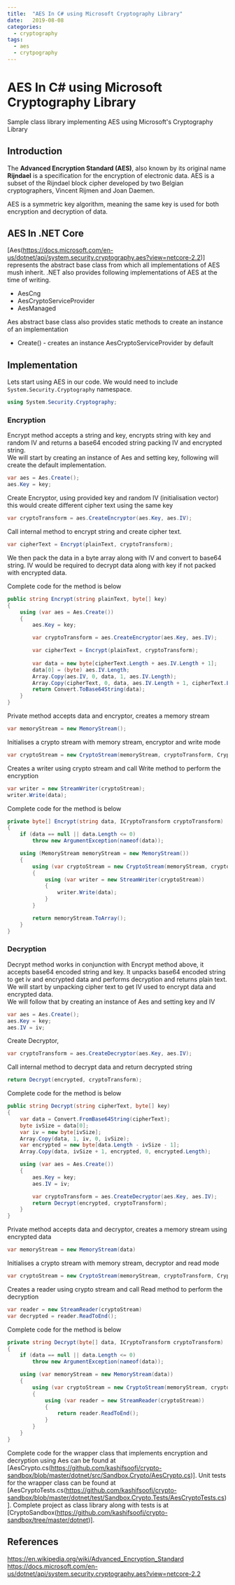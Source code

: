 ```yaml
---
title:  "AES In C# using Microsoft Cryptography Library"
date:   2019-08-08
categories:
  - cryptography
tags:
  - aes
  - crytpography
---
```

# AES In C# using Microsoft Cryptography Library
Sample class library implementing AES using Microsoft's Cryptography Library  

## Introduction
The **Advanced Encryption Standard (AES)**, also known by its original name **Rijndael** is a specification for the encryption of electronic data. AES is a subset of the Rijndael block cipher developed by two Belgian cryptographers, Vincent Rijmen and Joan Daemen.  
  
AES is a symmetric key algorithm, meaning the same key is used for both encryption and decryption of data.

## AES In .NET Core
[Aes(https://docs.microsoft.com/en-us/dotnet/api/system.security.cryptography.aes?view=netcore-2.2)] represents the abstract base class from which all implementations of AES mush inherit. .NET also provides following implementations of AES at the time of writing.  
* AesCng  
* AesCryptoServiceProvider  
* AesManaged  
  
Aes abstract base class also provides static methods to create an instance of an implementation  
* Create() - creates an instance AesCryptoServiceProvider by default

## Implementation
Lets start using AES in our code. We would need to include `System.Security.Cryptography` namespace.

```csharp
using System.Security.Cryptography;
```

### Encryption
Encrypt method accepts a string and key, encrypts string with key and random IV and returns a base64 encoded string packing IV and encrypted string.  
We will start by creating an instance of Aes and setting key, following will create the default implementation.
```csharp
var aes = Aes.Create();
aes.Key = key;
```
Create Encryptor, using provided key and random IV (initialisation vector) this would create different cipher text using the same key
```csharp
var cryptoTransform = aes.CreateEncryptor(aes.Key, aes.IV);
```
Call internal method to encrypt string and create cipher text.
```csharp
var cipherText = Encrypt(plainText, cryptoTransform);
```
We then pack the data in a byte array along with IV and convert to base64 string. IV would be required to decrypt data along with key if not packed with encrypted data.

Complete code for the method is below

```csharp
public string Encrypt(string plainText, byte[] key)
{
    using (var aes = Aes.Create())
    {
        aes.Key = key;

        var cryptoTransform = aes.CreateEncryptor(aes.Key, aes.IV);

        var cipherText = Encrypt(plainText, cryptoTransform);
        
        var data = new byte[cipherText.Length + aes.IV.Length + 1];
        data[0] = (byte) aes.IV.Length;
        Array.Copy(aes.IV, 0, data, 1, aes.IV.Length);
        Array.Copy(cipherText, 0, data, aes.IV.Length + 1, cipherText.Length);
        return Convert.ToBase64String(data);
    }
}
```

Private method accepts data and encryptor, creates a memory stream
```csharp
var memoryStream = new MemoryStream();
```
Initialises a crypto stream with memory stream, encryptor and write mode
```csharp
var cryptoStream = new CryptoStream(memoryStream, cryptoTransform, CryptoStreamMode.Write);
```
Creates a writer using crypto stream and call Write method to perform the encryption
```csharp
var writer = new StreamWriter(cryptoStream);
writer.Write(data);
```

Complete code for the method is below
```csharp
private byte[] Encrypt(string data, ICryptoTransform cryptoTransform)
{
    if (data == null || data.Length <= 0)
        throw new ArgumentException(nameof(data));

    using (MemoryStream memoryStream = new MemoryStream())
    {
        using (var cryptoStream = new CryptoStream(memoryStream, cryptoTransform, CryptoStreamMode.Write))
        {
            using (var writer = new StreamWriter(cryptoStream))
            {
                writer.Write(data);
            }
        }

        return memoryStream.ToArray();
    }
}
```

### Decryption
Decrypt method works in conjunction with Encrypt method above, it accepts base64 encoded string and key. It unpacks base64 encoded string to get iv and encrypted data and performs decryption and returns plain text.  
We will start by unpacking cipher text to get IV used to encrypt data and encrypted data.  
We will follow that by creating an instance of Aes and setting key and IV
```csharp
var aes = Aes.Create();
aes.Key = key;
aes.IV = iv;
```
Create Decryptor,
```csharp
var cryptoTransform = aes.CreateDecryptor(aes.Key, aes.IV);
```
Call internal method to decrypt data and return decrypted string
```csharp
return Decrypt(encrypted, cryptoTransform);
```

Complete code for the method is below

```csharp
public string Decrypt(string cipherText, byte[] key)
{
    var data = Convert.FromBase64String(cipherText);
    byte ivSize = data[0];
    var iv = new byte[ivSize];
    Array.Copy(data, 1, iv, 0, ivSize);
    var encrypted = new byte[data.Length - ivSize - 1];
    Array.Copy(data, ivSize + 1, encrypted, 0, encrypted.Length);

    using (var aes = Aes.Create())
    {
        aes.Key = key;
        aes.IV = iv;

        var cryptoTransform = aes.CreateDecryptor(aes.Key, aes.IV);
        return Decrypt(encrypted, cryptoTransform);
    }
}
```

Private method accepts data and decryptor, creates a memory stream using encrypted data
```csharp
var memoryStream = new MemoryStream(data)
```
Initialises a crypto stream with memory stream, decryptor and read mode
```csharp
var cryptoStream = new CryptoStream(memoryStream, cryptoTransform, CryptoStreamMode.Read)
```
Creates a reader using crypto stream and call Read method to perform the decryption
```csharp
var reader = new StreamReader(cryptoStream)
var decrypted = reader.ReadToEnd();
```

Complete code for the method is below
```csharp
private string Decrypt(byte[] data, ICryptoTransform cryptoTransform)
{
    if (data == null || data.Length <= 0)
        throw new ArgumentException(nameof(data));

    using (var memoryStream = new MemoryStream(data))
    {
        using (var cryptoStream = new CryptoStream(memoryStream, cryptoTransform, CryptoStreamMode.Read))
        {
            using (var reader = new StreamReader(cryptoStream))
            {
                return reader.ReadToEnd();
            }
        }
    }
}
```

Complete code for the wrapper class that implements encryption and decryption using Aes can be found at [AesCrypto.cs(https://github.com/kashifsoofi/crypto-sandbox/blob/master/dotnet/src/Sandbox.Crypto/AesCrypto.cs)]. Unit tests for the wrapper class can be found at [AesCryptoTests.cs(https://github.com/kashifsoofi/crypto-sandbox/blob/master/dotnet/test/Sandbox.Crypto.Tests/AesCryptoTests.cs)]. Complete project as class library along with tests is at [CryptoSandbox(https://github.com/kashifsoofi/crypto-sandbox/tree/master/dotnet)].

## References
https://en.wikipedia.org/wiki/Advanced_Encryption_Standard
https://docs.microsoft.com/en-us/dotnet/api/system.security.cryptography.aes?view=netcore-2.2